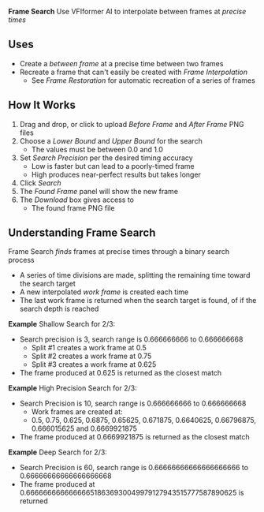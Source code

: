 **Frame Search** Use VFIformer AI to interpolate between frames at _precise times_

## Uses
* Create a _between frame_ at a precise time between two frames
* Recreate a frame that can't easily be created with _Frame Interpolation_
    - See _Frame Restoration_ for automatic recreation of a series of frames

## How It Works
1. Drag and drop, or click to upload _Before Frame_ and _After Frame_ PNG files
1. Choose a _Lower Bound_ and _Upper Bound_ for the search
    - The values must be between 0.0 and 1.0
1. Set _Search Precision_ per the desired timing accuracy
    - Low is faster but can lead to a poorly-timed frame
    - High produces near-perfect results but takes longer
1. Click _Search_
1. The _Found Frame_ panel will show the new frame
1. The _Download_ box gives access to
    - The found frame PNG file

## Understanding Frame Search
Frame Search _finds_ frames at precise times through a binary search process
- A series of time divisions are made, splitting the remaining time toward the search target
- A new interpolated _work frame_ is created each time
- The last work frame is returned when the search target is found, of if the search depth is reached

**Example** Shallow Search for 2/3:
- Search precision is 3, search range is 0.666666666 to 0.666666668
    - Split #1 creates a work frame at 0.5
    - Split #2 creates a work frame at 0.75
    - Split #3 creates a work frame at 0.625
- The frame produced at 0.625 is returned as the closest match

**Example** High Precision Search for 2/3:
- Search Precision is 10, search range is 0.666666666 to 0.666666668
    - Work frames are created at:
    - 0.5, 0.75, 0.625, 0.6875, 0.65625, 0.671875, 0.6640625, 0.66796875, 0.666015625 and 0.6669921875
- The frame produced at 0.6669921875 is returned as the closest match

**Example** Deep Search for 2/3:
- Search Precision is 60, search range is 0.66666666666666666666 to 0.66666666666666666668
- The frame produced at 0.666666666666666518636930049979127943515777587890625 is returned
